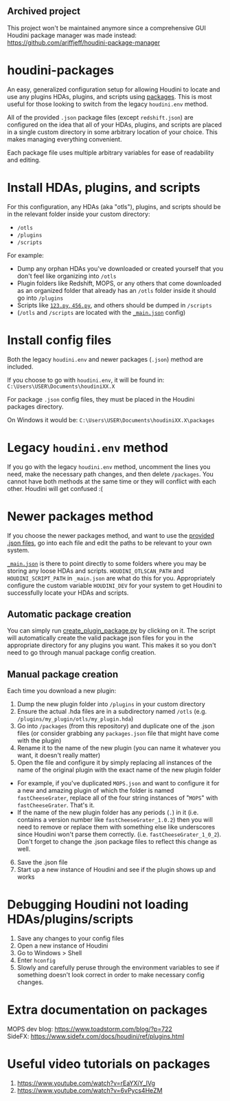 ## Archived project
This project won't be maintained anymore since a comprehensive GUI Houdini package manager was made instead: https://github.com/ariffjeff/houdini-package-manager

# houdini-packages
An easy, generalized configuration setup for allowing Houdini to locate and use any plugins HDAs, plugins, and scripts using [packages](https://www.sidefx.com/docs/houdini/ref/plugins.html). This is most useful for those looking to switch from the legacy `houdini.env` method.

All of the provided `.json` package files (except `redshift.json`) are configured on the idea that all of your HDAs, plugins, and scripts are placed in a single custom directory in some  arbitrary location of your choice. This makes managing everything convenient.  

Each package file uses multiple arbitrary variables for ease of readability and editing.  

# Install HDAs, plugins, and scripts
For this configuration, any HDAs (aka "otls"), plugins, and scripts should be in the relevant folder inside your custom directory:
- `/otls`
- `/plugins`
- `/scripts`

For example:
- Dump any orphan HDAs you've downloaded or created yourself that you don't feel like organizing into `/otls`
- Plugin folders like Redshift, MOPS, or any others that come downloaded as an organized folder that already has an `/otls` folder inside it should go into `/plugins`
- Scripts like [`123.py`, `456.py`](https://www.sidefx.com/docs/houdini/hom/locations.html#startup), and others should be dumped in `/scripts`
- (`/otls` and `/scripts` are located with the [`_main.json`](#newer-packages-method) config) 

# Install config files
Both the legacy `houdini.env` and newer packages (`.json`) method are included.

If you choose to go with `houdini.env`, it will be found in: `C:\Users\USER\Documents\houdiniXX.X`

For package `.json` config files, they must be placed in the Houdini packages directory.

On Windows it would be: `C:\Users\USER\Documents\houdiniXX.X\packages`

# Legacy `houdini.env` method
If you go with the legacy `houdini.env` method, uncomment the lines you need, make the necessary path changes, and then delete `/packages`. You cannot have both methods at the same time or they will conflict with each other. Houdini will get confused :(

# Newer packages method
If you choose the newer packages method, and want to use the [provided .json files](/packages), go into each file and edit the paths to be relevant to your own system.

[`_main.json`](/packages/_main.json) is there to point directly to some folders where you may be storing any loose HDAs and scripts. `HOUDINI_OTLSCAN_PATH` and `HOUDINI_SCRIPT_PATH` in `_main.json` are what do this for you. Appropriately configure the custom variable `HOUDINI_DEV` for your system to get Houdini to successfully locate your HDAs and scripts.

## Automatic package creation
You can simply run [create_plugin_package.py](/create_plugin_package.py) by clicking on it. The script will automatically create the valid package json files for you in the appropriate directory for any plugins you want. This makes it so you don't need to go through manual package config creation.

## Manual package creation
Each time you download a new plugin:  
1. Dump the new plugin folder into `/plugins` in your custom directory   
2. Ensure the actual .hda files are in a subdirectory named `/otls` (e.g. `/plugins/my_plugin/otls/my_plugin.hda`)
3. Go into `/packages` (from this repository) and duplicate one of the .json files (or consider grabbing any `packages.json` file that might have come with the plugin)  
4. Rename it to the name of the new plugin (you can name it whatever you want, it doesn't really matter)  
5. Open the file and configure it by simply replacing all instances of the name of the original plugin with the exact name of the new plugin folder  
- For example, if you've duplicated `MOPS.json` and want to configure it for a new and amazing plugin of which the folder is named `fastCheeseGrater`, replace all of the four string instances of "`MOPS`" with `fastCheeseGrater`. That's it.   
- If the name of the new plugin folder has any periods (`.`) in it (i.e. contains a version number like `fastCheeseGrater_1.0.2`) then you will need to remove or replace them with something else like underscores since Houdini won't parse them correctly. (i.e. `fastCheeseGrater_1_0_2`). Don't forget to change the .json package files to reflect this change as well.  
6. Save the .json file  
7. Start up a new instance of Houdini and see if the plugin shows up and works  

# Debugging Houdini not loading HDAs/plugins/scripts
1. Save any changes to your config files  
2. Open a new instance of Houdini  
3. Go to Windows > Shell  
4. Enter `hconfig`  
5. Slowly and carefully peruse through the environment variables to see if something doesn't look correct in order to make necessary config changes.  

# Extra documentation on packages
MOPS dev blog: https://www.toadstorm.com/blog/?p=722  
SideFX: https://www.sidefx.com/docs/houdini/ref/plugins.html

# Useful video tutorials on packages
1. https://www.youtube.com/watch?v=rEaYXiY_lVg
2. https://www.youtube.com/watch?v=6vPycs4HeZM
